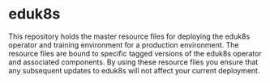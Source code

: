 eduk8s
======

This repository holds the master resource files for deploying the eduk8s operator and training environment for a production environment. The resource files are bound to specific tagged versions of the eduk8s operator and associated components. By using these resource files you ensure that any subsequent updates to eduk8s will not affect your current deployment.
